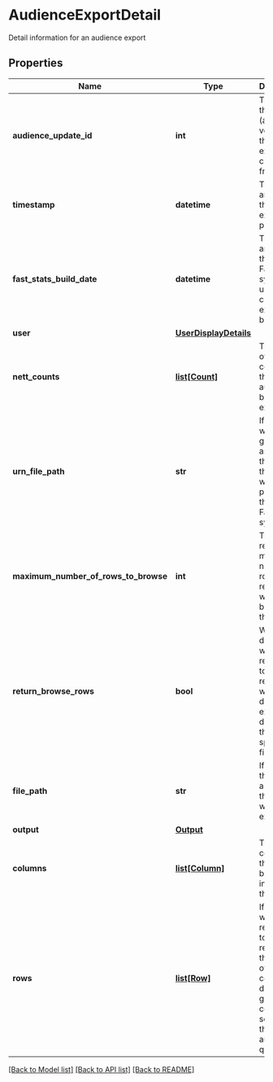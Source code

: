 # AudienceExportDetail

Detail information for an audience export
## Properties
Name | Type | Description | Notes
------------ | ------------- | ------------- | -------------
**audience_update_id** | **int** | The id of the update (audience version) that the export was created from | 
**timestamp** | **datetime** | The date and time that the export was produced | 
**fast_stats_build_date** | **datetime** | The date and time that the FastStats system used to create this export was built | 
**user** | [**UserDisplayDetails**](UserDisplayDetails.md) |  | 
**nett_counts** | [**list[Count]**](Count.md) | The set of overall counts for the audience behind this export | 
**urn_file_path** | **str** | If a URN file was generated as part of this export then this will be its path within the FastStats system | 
**maximum_number_of_rows_to_browse** | **int** | The requested maximum number of rows to return when browsing the data | 
**return_browse_rows** | **bool** | Whether data rows were requested to be returned or whether the data was exported directly to the specified file | 
**file_path** | **str** | If specified, the path of a file that the data was exported to | [optional] 
**output** | [**Output**](Output.md) |  | [optional] 
**columns** | [**list[Column]**](Column.md) | The list of columns that have been included in this export | 
**rows** | [**list[Row]**](Row.md) | If data rows were requested to be returned then the set of rows containing data for the given columns selected by the audience queries | [optional] 

[[Back to Model list]](../README.md#documentation-for-models) [[Back to API list]](../README.md#documentation-for-api-endpoints) [[Back to README]](../README.md)


